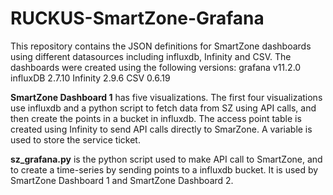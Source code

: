 # RUCKUS-SmartZone-Grafana
This repository contains the JSON definitions for SmartZone dashboards using different datasources including influxdb, Infinity and CSV. The dashboards were created using the following versions:
grafana v11.2.0
influxDB 2.7.10
Infinity 2.9.6
CSV 0.6.19

**SmartZone Dashboard 1** has five visualizations. The first four visualizations use influxdb and a python script to fetch data from SZ using API calls, and then create the points in a bucket in influxdb.
The access point table is created using Infinity to send API calls directly to SmarZone. A variable is used to store the service ticket.

**sz_grafana.py** is the python script used to make API call to SmartZone, and to create a time-series by sending points to a influxdb bucket. It is used by SmartZone Dashboard 1 and SmartZone Dashboard 2.
